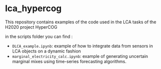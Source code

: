 # lca_hypercog
This repository contains examples of the code used in the LCA tasks of the H2020 project HyperCOG

in the scripts folder you can find :

- `DLCA_example.ipynb`: example of how to integrate data from sensors in LCA objects on a dynamic fashion
- `marginal_electricity_calc.ipynb`: example of generating uncertain marginal mixes using time-series forecasting algorithms.